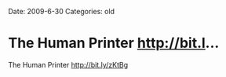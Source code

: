 Date: 2009-6-30
Categories: old

# The Human Printer http://bit.l...

The Human Printer <a href="http://bit.ly/zKtBg" rel="nofollow">http://bit.ly/zKtBg</a>
